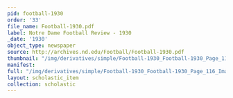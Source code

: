 ```yaml
---
pid: football-1930
order: '33'
file_name: Football-1930.pdf
label: Notre Dame Football Review - 1930
_date: '1930'
object_type: newspaper
source: http://archives.nd.edu/Football/Football-1930.pdf
thumbnail: "/img/derivatives/simple/Football-1930_Football-1930_Page_116_Image_0001/thumbnail.jpg"
manifest:
full: "/img/derivatives/simple/Football-1930_Football-1930_Page_116_Image_0001/fullwidth.jpg"
layout: scholastic_item
collection: scholastic
---
```

